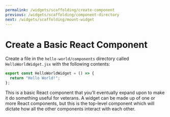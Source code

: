 ```yaml
---
permalink: /widgets/scaffolding/create-component
previous: /widgets/scaffolding/component-directory
next: /widgets/scaffolding/mount-widget
---
```


# Create a Basic React Component

Create a file in the `hello-world/components` directory called `HelloWorldWidget.jsx` with the following contents:

```javascript
export const HelloWorldWidget = () => {
  return "Hello World!";
};
```

This is a basic React component that you'll eventually expand upon to make it do something useful for veterans. A widget can be made up of one or more React components, but this is the top-level component which will dictate how all the other components interact with each other.
